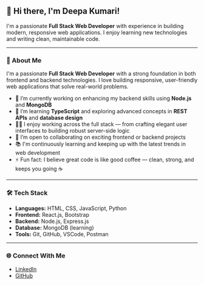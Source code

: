 ## 👋 Hi there, I'm Deepa Kumari!

I'm a passionate **Full Stack Web Developer** with experience in building modern, responsive web applications. I enjoy learning new technologies and writing clean, maintainable code.

---

### 💼 About Me

I'm a passionate **Full Stack Web Developer** with a strong foundation in both frontend and backend technologies. I love building responsive, user-friendly web applications that solve real-world problems.

- 🔭 I’m currently working on enhancing my backend skills using **Node.js** and **MongoDB**  
- 🌱 I’m learning **TypeScript** and exploring advanced concepts in **REST APIs** and **database design**  
- 👩‍💻 I enjoy working across the full stack — from crafting elegant user interfaces to building robust server-side logic  
- 🤝 I’m open to collaborating on exciting frontend or backend projects  
- 📚 I'm continuously learning and keeping up with the latest trends in web development  
- ⚡ Fun fact: I believe great code is like good coffee — clean, strong, and keeps you going ☕

---

### 🛠️ Tech Stack

- **Languages:** HTML, CSS, JavaScript, Python  
- **Frontend:** React.js, Bootstrap  
- **Backend:** Node.js, Express.js  
- **Database:** MongoDB (learning)  
- **Tools:** Git, GitHub, VSCode, Postman

---

### 🌐 Connect With Me

- [LinkedIn](https://www.linkedin.com/in/deepa-kumari-1aa2522a8/)  
- [GitHub](https://github.com/deepakumari84)



